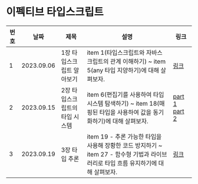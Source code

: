 # 이펙티브 타입스크립트

| 번호 | 날짜       | 제목                           | 설명                                                                                                                                | 링크                                                                                                                                                |
| ---- | ---------- | ------------------------------ | ----------------------------------------------------------------------------------------------------------------------------------- | --------------------------------------------------------------------------------------------------------------------------------------------------- |
| 1    | 2023.09.06 | 1장 타입스크립트 알아보기      | item 1(타입스크립트와 자바스크립트의 관계 이해하기) ~ item 5(any 타입 지양하기)에 대해 살펴보자.                                    | [링크](https://www.notion.so/ecc78061c7c64b718cffa9cd539ba8ff?v=ccdcbf63b5d94009a6a1c415fb3bc98c&p=fd8180a93c4843d1a7242d37096ec568&pm=s)           |
| 2    | 2023.09.15 | 2장 타입스크립트의 타입 시스템 | item 6(편집기를 사용하여 타입 시스템 탐색하기) ~ item 18(매핑된 타입을 사용하여 값을 동기화하기)에 대해 살펴보자.                   | [part 1](https://www.notion.so/2-part-1-f52231f526794110a3f560b585507fa0) [part 2](https://www.notion.so/2-part-2-595b840d4922459e92ba99e2b7e8247c) |
| 3    | 2023.09.19 | 3장 타입 추론                  | item 19 - 추론 가능한 타입을 사용해 장황한 코드 방지하기 ~ item 27 - 함수형 기법과 라이브러리로 타입 흐름 유지하기에 대해 살펴보자. | [링크](https://www.notion.so/3-8ec7c3cef51a46ce9a7c33f5f3761304)                                                                                    |

